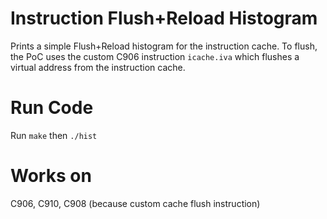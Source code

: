 # Instruction Flush+Reload Histogram

Prints a simple Flush+Reload histogram for the instruction cache. 
To flush, the PoC uses the custom C906 instruction `icache.iva` which flushes a virtual address from the instruction cache. 

# Run Code
Run `make` then `./hist`

# Works on 
C906, C910, C908 (because custom cache flush instruction)